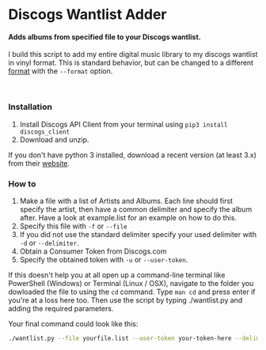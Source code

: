 
<h1>Discogs Wantlist Adder</h1>

<h4>Adds albums from specified file to your Discogs wantlist.</h4>

I build this script to add my entire digital music library to my discogs wantlist in vinyl format. This is standard behavior, but can be changed to a different [format](https://www.discogs.com/help/formatslist "Discogs formatlist") with the `--format` option.

<br />

<h3>Installation</h3>

1. Install Discogs API Client from your terminal using `pip3 install discogs_client`
2. Download and unzip.

If you don't have python 3 installed, download a recent version (at least 3.x) from their [website](https://www.python.org/downloads/ "Python's Homepage").

<h3>How to</h3>

1. Make a file with a list of Artists and Albums. Each line should first specify the artist, then have a common delimiter and specify the album after. Have a look at example.list for an example on how to do this.
2. Specify this file with `-f` or `--file`
3. If you did not use the standard delimiter specify your used delimiter with `-d` or `--delimiter`.
4. Obtain a Consumer Token from Discogs.com
5. Specify the obtained token with `-u` or `--user-token`.

If this doesn't help you at all open up a command-line terminal like PowerShell (Windows) or Terminal (Linux / OSX), navigate to the folder you dowloaded the file to using the `cd` command. Type `man cd` and press enter if you're at a loss here too. Then use the script by typing ./wantlist.py and adding the required parameters.

Your final command could look like this:
```bash
./wantlist.py --file yourfile.list --user-token your-token-here --delimiter 'your-delimiter'
```